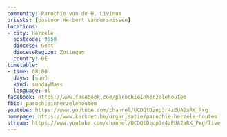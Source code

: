 ```yaml
---
community: Parochie van de H. Livinus
priests: [pastoor Herbert Vandersmissen]
locations:
- city: Herzele
  postcode: 9550
  diocese: Gent
  dioceseRegion: Zottegem
  country: BE
timetable:
- time: 08:00
  days: [sun]
  kind: sundayMass
  language: nl
facebook: https://www.facebook.com/parochieinherzelehoutem
fbid: parochieinherzelehoutem
youtube: https://www.youtube.com/channel/UCDQtDzop3r4zEUA2aRK_Pxg
homepage: https://www.kerknet.be/organisatie/parochie-herzele-houtem
stream: https://www.youtube.com/channel/UCDQtDzop3r4zEUA2aRK_Pxg/live
---
```

